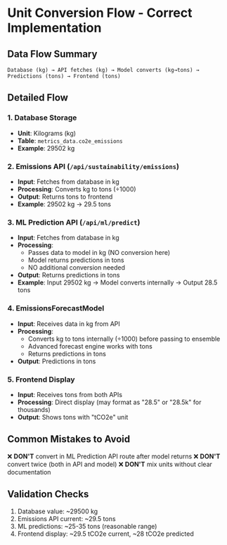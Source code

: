 # Unit Conversion Flow - Correct Implementation

## Data Flow Summary

```
Database (kg) → API fetches (kg) → Model converts (kg→tons) → Predictions (tons) → Frontend (tons)
```

## Detailed Flow

### 1. Database Storage
- **Unit**: Kilograms (kg)
- **Table**: `metrics_data.co2e_emissions`
- **Example**: 29502 kg

### 2. Emissions API (`/api/sustainability/emissions`)
- **Input**: Fetches from database in kg
- **Processing**: Converts kg to tons (÷1000)
- **Output**: Returns tons to frontend
- **Example**: 29502 kg → 29.5 tons

### 3. ML Prediction API (`/api/ml/predict`)
- **Input**: Fetches from database in kg
- **Processing**:
  - Passes data to model in kg (NO conversion here)
  - Model returns predictions in tons
  - NO additional conversion needed
- **Output**: Returns predictions in tons
- **Example**: Input 29502 kg → Model converts internally → Output 28.5 tons

### 4. EmissionsForecastModel
- **Input**: Receives data in kg from API
- **Processing**:
  - Converts kg to tons internally (÷1000) before passing to ensemble
  - Advanced forecast engine works with tons
  - Returns predictions in tons
- **Output**: Predictions in tons

### 5. Frontend Display
- **Input**: Receives tons from both APIs
- **Processing**: Direct display (may format as "28.5" or "28.5k" for thousands)
- **Output**: Shows tons with "tCO2e" unit

## Common Mistakes to Avoid

❌ **DON'T** convert in ML Prediction API route after model returns
❌ **DON'T** convert twice (both in API and model)
❌ **DON'T** mix units without clear documentation

## Validation Checks

1. Database value: ~29500 kg
2. Emissions API current: ~29.5 tons
3. ML predictions: ~25-35 tons (reasonable range)
4. Frontend display: ~29.5 tCO2e current, ~28 tCO2e predicted